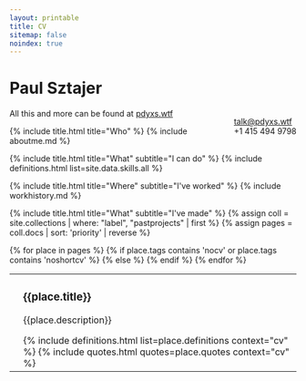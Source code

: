 ```yaml
---
layout: printable
title: CV
sitemap: false
noindex: true
---
```

<h1>Paul Sztajer</h1>
<p style="float: right">
  <a href="mailto:talk@pdyxs.wtf">talk@pdyxs.wtf</a><br />
  +1 415 494 9798
</p>
<p>All this and more can be found at <a href="http://pdyxs.wtf">pdyxs.wtf</a></p>

{% include title.html title="Who" %}
{% include aboutme.md %}

{% include title.html title="What" subtitle="I can do" %}
{% include definitions.html list=site.data.skills.all %}

{% include title.html title="Where" subtitle="I've worked" %}
{% include workhistory.md %}

{% include title.html title="What" subtitle="I've made" %}
{% assign coll = site.collections | where: "label", "pastprojects" | first %}
{% assign pages = coll.docs | sort: 'priority' | reverse %}
<table>
{% for place in pages %}
{% if place.tags contains 'nocv' or place.tags contains 'noshortcv' %}
{% else %}
  <tr class="project">
    <td>
      <div class="img-wrap">
      <div class="project-img"
           style="background-image:url('/pastprojects/{{place.slug}}/{{place.image}}')">
      </div></div>
    </td>
    <td class="content">
      <h3>{{place.title}}</h3>
      <p>{{place.description}}</p>
      {% include definitions.html list=place.definitions context="cv" %}
      {% include quotes.html quotes=place.quotes context="cv" %}
    </td>
  </tr>
{% endif %}
{% endfor %}
</table>
